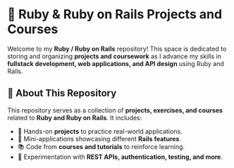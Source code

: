# 🚀 Ruby & Ruby on Rails Projects and Courses

Welcome to my **Ruby / Ruby on Rails** repository! This space is dedicated to storing and organizing **projects and coursework** as I advance my skills in **fullstack development, web applications, and API design** using Ruby and Rails.

## 📌 About This Repository

This repository serves as a collection of **projects, exercises, and courses** related to **Ruby and Ruby on Rails**. It includes:

- 📝 Hands-on **projects** to practice real-world applications.
- 🎯 Mini-applications showcasing different **Rails features**.
- 📚 Code from **courses and tutorials** to reinforce learning.
- 🚀 Experimentation with **REST APIs, authentication, testing, and more**.
